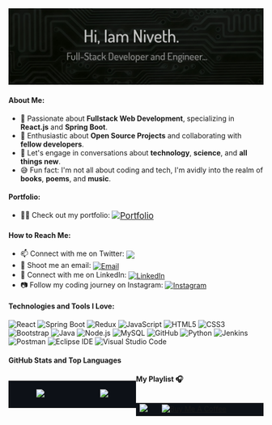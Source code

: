 <!-- Header with Banner Image -->
<div>
  <img src="./img/background.jpg" alt="Hi there!" /><br>
</div>

#### About Me:

- 🔭 Passionate about **Fullstack Web Development**, specializing in **React.js** and **Spring Boot**.
- 🌱 Enthusiastic about **Open Source Projects** and collaborating with **fellow developers**.
- 💬 Let's engage in conversations about **technology**, **science**, and **all things new**.
- 😅 Fun fact: I'm not all about coding and tech, I'm avidly into the realm of **books**, **poems**, and **music**.

#### Portfolio:

- 👨‍🎓 Check out my portfolio:
  <a href="https://nivethjunnithan.github.io/" target="_blank">
  <img align="center" src="https://img.shields.io/badge/nivethjunnithan-181717?style=flat-square&logo=github" alt="Portfolio" style="vertical-align: middle; font-size: larger;"/>
  </a>

#### How to Reach Me:

- 📫 Connect with me on Twitter:
  <a href="https://twitter.com/nivethjunnithan" target="_blank">
  <img align="center" src="https://img.shields.io/badge/niveth.j.unnithan-1DA1F2?style=flat-square&logo=twitter&logoColor=white" style="vertical-align: middle;" />
  </a>
- 📧 Shoot me an email:
  <a href="mailto:nivethunnithan@gmail.com" target="_blank">
  <img align="center" src="https://img.shields.io/badge/nivethunnithan@gmail.com-D14836?style=flat-square&logo=gmail&logoColor=white" alt="Email" style="vertical-align: middle;" />
  </a>
- 💼 Connect with me on LinkedIn:
  <a href="https://www.linkedin.com/in/nivethjunnithan/" target="_blank" class="badge-link">
  <img align="center" src="https://img.shields.io/badge/niveth.j.unnithan-0A66C2?style=flat-square&logo=linkedin&logoColor=white" alt="LinkedIn" style="vertical-align: middle;" />
  </a>
- 📷 Follow my coding journey on Instagram:
  <a href="https://instagram.com/_niveth.j.unnithan_" target="_blank" class="badge-link">
  <img align="center" src="https://img.shields.io/badge/niveth.j.unnithan-E4405F?style=flat-square&logo=instagram&logoColor=white" alt="Instagram" style="vertical-align: middle;" />
  </a>

#### Technologies and Tools I Love:

![React](https://img.shields.io/badge/-React-20232A?style=flat-square&logo=react)
![Spring Boot](https://img.shields.io/badge/Spring%20Boot-6DB33F?style=flat-square&logo=spring&logoColor=white)
![Redux](https://img.shields.io/badge/Redux-764ABC?style=flat-square&logo=redux&logoColor=white)
![JavaScript](https://img.shields.io/badge/-JavaScript-F7DF1E?style=flat-square&logo=javascript&logoColor=white)
![HTML5](https://img.shields.io/badge/-HTML5-E34F26?style=flat-square&logo=html5&logoColor=white)
![CSS3](https://img.shields.io/badge/-CSS3-1572B6?style=flat-square&logo=css3)
![Bootstrap](https://img.shields.io/badge/-Bootstrap-563D7C?style=flat-square&logo=bootstrap)
![Java](https://img.shields.io/badge/-Java-007396?style=flat-square&logo=java&logoColor=white)
![Node.js](https://img.shields.io/badge/Node.js-339933?style=flat-square&logo=node.js&logoColor=white)
![MySQL](https://img.shields.io/badge/-MySQL-00000F?style=flat-square&logo=mysql)
![GitHub](https://img.shields.io/badge/-GitHub-181717?style=flat-square&logo=github)
![Python](https://img.shields.io/badge/-Python-3776AB?style=flat-square&logo=python&logoColor=white)
![Jenkins](https://img.shields.io/badge/Jenkins-D24939?style=flat-square&logo=jenkins&logoColor=white)
![Postman](https://img.shields.io/badge/Postman-FF6C37?style=flat-square&logo=postman&logoColor=white)
![Eclipse IDE](https://img.shields.io/badge/Eclipse%20IDE-2C2255?style=flat-square&logo=eclipse&logoColor=white)
![Visual Studio Code](https://img.shields.io/badge/Visual%20Studio%20Code-007ACC?style=flat-square&logo=visual-studio-code&logoColor=white)

#### GitHub Stats and Top Languages

<div style="width: 50%; float: left;">
  <table style="width: 100%; display: table;">
    <tr>
      <td style="background-color: #0d1117;">
        <p align="center">
          <a href="https://github.com/anuraghazra/github-readme-stats">
            <img height="180em" src="https://github-readme-stats-eight-theta.vercel.app/api?username=nivethjunnithan&show_icons=true&include_all_commits=true&count_private=true&hide_border=true&bg_color=0d1117&title_color=58a6ff&icon_color=58a6ff&text_color=ffffff"/>
          </a>
        </p>
      </td>
      <td style="background-color: #0d1117;"">
      <p align="center">
        <a href="https://github.com/anuraghazra/github-readme-stats">
          <img height="180em" src="https://github-readme-stats-eight-theta.vercel.app/api/top-langs/?username=nivethjunnithan&layout=compact&langs_count=8&hide_border=true&bg_color=0d1117&title_color=58a6ff&text_color=ffffff"/>
        </a>
      </p>
    </td>
    </tr>
  </table>
</div>

#### My Playlist 🎧

<div style="width: 50%; float: left;">
  <table style="width: 100%; display: table;">
    <tr>
      <td style="background-color: #0d1117;">
        <a href="https://open.spotify.com/user/31ezri3yej5mny5mmb4s3eipjuiy" target="_blank">
          <img height="180em"  src="https://github-readme-remake.vercel.app/api/spotify" />
        </a>
      </td>
            <td style="background-color: #0d1117;">
        <a href="https://paypal.me/nivethjunnithan?locale.x=en_GB" target="_blank">
          <img src="https://www.buymeacoffee.com/assets/img/custom_images/yellow_img.png" alt="Buy Me A Coffee">
        </a>
      </td>
    </tr>
  </table>
</div>

<div style="clear: both;"></div>
